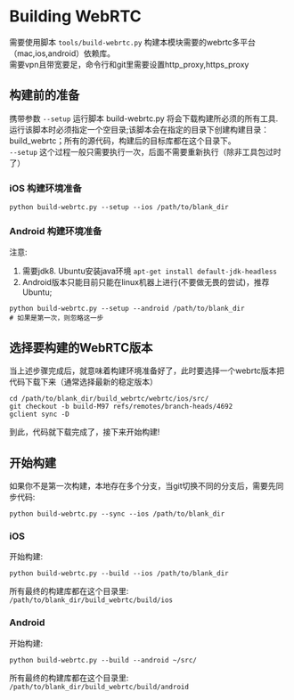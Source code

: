 # Building WebRTC

需要使用脚本 `tools/build-webrtc.py` 构建本模块需要的webrtc多平台（mac,ios,android）依赖库。  
需要vpn且带宽要足，命令行和git里需要设置http_proxy,https_proxy

## 构建前的准备

携带参数 `--setup` 运行脚本 build-webrtc.py 将会下载构建所必须的所有工具.  
运行该脚本时必须指定一个空目录;该脚本会在指定的目录下创建构建目录：build_webrtc；所有的源代码，构建后的目标库都在这个目录下。  
`--setup` 这个过程一般只需要执行一次，后面不需要重新执行（除非工具包过时了）  

### iOS 构建环境准备

```
python build-webrtc.py --setup --ios /path/to/blank_dir
```

### Android 构建环境准备

注意:   
1. 需要jdk8. Ubuntu安装java环境 `apt-get install default-jdk-headless`
2. Android版本只能目前只能在linux机器上进行(不要做无畏的尝试)，推荐Ubuntu;

```
python build-webrtc.py --setup --android /path/to/blank_dir
# 如果是第一次，则忽略这一步
```

## 选择要构建的WebRTC版本
当上述步骤完成后，就意味着构建环境准备好了，此时要选择一个webrtc版本把代码下载下来（通常选择最新的稳定版本）

```
cd /path/to/blank_dir/build_webrtc/webrtc/ios/src/
git checkout -b build-M97 refs/remotes/branch-heads/4692
gclient sync -D
```
到此，代码就下载完成了，接下来开始构建!  

## 开始构建
如果你不是第一次构建，本地存在多个分支，当git切换不同的分支后，需要先同步代码:
```
python build-webrtc.py --sync --ios /path/to/blank_dir
```

### iOS
开始构建:

```
python build-webrtc.py --build --ios /path/to/blank_dir
```

所有最终的构建库都在这个目录里: `/path/to/blank_dir/build_webrtc/build/ios`

### Android
开始构建:

```
python build-webrtc.py --build --android ~/src/
```
所有最终的构建库都在这个目录里: `/path/to/blank_dir/build_webrtc/build/android`
